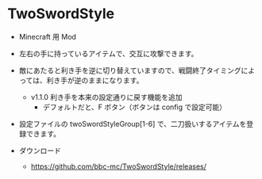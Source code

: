 # TwoSwordStyle

- Minecraft 用 Mod
- 左右の手に持っているアイテムで、交互に攻撃できます。

- 敵にあたると利き手を逆に切り替えていますので、戦闘終了タイミングによっては、利き手が逆のままになります。
    - v1.1.0 利き手を本来の設定通りに戻す機能を追加
        - デフォルトだと、F ボタン（ボタンは config で設定可能）

- 設定ファイルの twoSwordStyleGroup[1-6] で、二刀扱いするアイテムを登録できます。

- ダウンロード
  - https://github.com/bbc-mc/TwoSwordStyle/releases/

